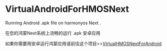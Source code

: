 # VirtualAndroidForHMOSNext
Running Android .apk file on harmonyos Next . 

在您的鸿蒙Next系统上流畅的运行 .apk 安卓应用

如果你需要用安卓运行鸿蒙应用请前往这个项目>>[VirtualHMOSNextForAndroid](https://github.com/Eeeextend/VirtualHMOSNextForAndroid)
